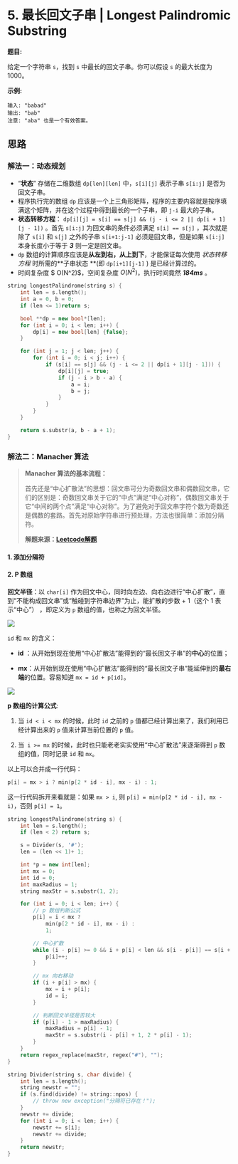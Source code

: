 # 5. 最长回文子串 | Longest Palindromic Substring

**题目:**

给定一个字符串 `s`，找到 `s` 中最长的回文子串。你可以假设 `s` 的最大长度为 1000。

**示例:**

```
输入: "babad"
输出: "bab"
注意: "aba" 也是一个有效答案。
```

## 思路

### 解法一：动态规划

- “**状态**” 存储在二维数组 `dp[len][len]` 中，`s[i][j]` 表示子串 `s[i:j]` 是否为回文子串。
- 程序执行完的数组 `dp` 应该是一个上三角形矩阵，程序的主要内容就是按序填满这个矩阵，并在这个过程中得到最长的一个子串，即 `j-i` 最大的子串。
- **状态转移方程**： `dp[i][j] = s[i] == s[j] && (j - i <= 2 || dp[i + 1][j - 1])` 。首先 `s[i:j]` 为回文串的条件必须满足 `s[i] == s[j]` ，其次就是除了 `s[i]` 和 `s[j]` 之外的子串 `s[i+1:j-1]` 必须是回文串，但是如果 `s[i:j]` 本身长度小于等于 ***3*** 则一定是回文串。
- `dp` 数组的计算顺序应该是**从左到右，从上到下**，才能保证每次使用 *状态转移方程* 时所需的**子串状态 **(即 `dp[i+1][j-1]` ) 是已经计算过的。
- 时间复杂度 $ O(N^2)$，空间复杂度 $O(N^2)$，执行时间竟然 ***184ms*** 。

```cpp
string longestPalindrome(string s) {
    int len = s.length();
    int a = 0, b = 0;
    if (len <= 1)return s;

    bool **dp = new bool*[len];
    for (int i = 0; i < len; i++) {
        dp[i] = new bool[len] {false};
    }

    for (int j = 1; j < len; j++) {
        for (int i = 0; i < j; i++) {
            if (s[i] == s[j] && (j - i <= 2 || dp[i + 1][j - 1])) {
                dp[i][j] = true;
                if (j - i > b - a) {
                    a = i;
                    b = j;
                }
            }
        }
    }

    return s.substr(a, b - a + 1);
}
```

### 解法二：Manacher 算法

> **Manacher 算法的基本流程：**
>
> 首先还是“中心扩散法”的思想：回文串可分为奇数回文串和偶数回文串，它们的区别是：奇数回文串关于它的“中点”满足“中心对称”，偶数回文串关于它“中间的两个点”满足“中心对称”。为了避免对于回文串字符个数为奇数还是偶数的套路。首先对原始字符串进行预处理，方法也很简单：添加分隔符。
>
> **解题来源：[Leetcode解题](https://leetcode-cn.com/problems/longest-palindromic-substring/solution/zhong-xin-kuo-san-dong-tai-gui-hua-by-liweiwei1419/)**

#### 1. 添加分隔符

#### 2. P 数组

**回文半径**：以 `char[i]` 作为回文中心，同时向左边、向右边进行“中心扩散”，直到“不能构成回文串”或“触碰到字符串边界”为止，能扩散的步数 + 1（这个 1 表示“中心”） ，即定义为 `p` 数组的值，也称之为回文半径。

![](https://pic.leetcode-cn.com/c20bc530f81355d92fab674cdbc0c1aeb1fa3ee2f453e078c339fe5dc1ed20d3-image.png)

`id` 和 `mx` 的含义：

- **id** ：从开始到现在使用“中心扩散法”能得到的“最长回文子串”的**中心**的位置；

- **mx**：从开始到现在使用“中心扩散法”能得到的“最长回文子串”能延伸到的**最右端**的位置。容易知道 `mx = id + p[id]`。

![](https://pic.leetcode-cn.com/81320a9c88191b52b0c3ee15d84b881baf6ab0a4319da2049f143aad380f6f0c-image.png)

**p 数组的计算公式**:

1. 当 `id < i < mx` 的时候，此时 `id` 之前的 `p` 值都已经计算出来了，我们利用已经计算出来的 `p` 值来计算当前位置的 `p` 值。

2. 当` i >= mx` 的时候，此时也只能老老实实使用“中心扩散法”来逐渐得到 `p` 数组的值，同时记录 `id` 和 `mx`。

以上可以合并成一行代码：

``` cpp
p[i] = mx > i ? min(p[2 * id - i], mx - i) : 1;
```

这一行代码拆开来看就是：如果 `mx > i`, 则 `p[i] = min(p[2 * id - i], mx - i)`，否则 `p[i] = 1`。

```cpp
string longestPalindrome(string s) {
    int len = s.length();
    if (len < 2) return s;

    s = Divider(s, '#');
    len = (len << 1)+ 1;

    int *p = new int[len];
    int mx = 0;
    int id = 0;
    int maxRadius = 1;
    string maxStr = s.substr(1, 2);

    for (int i = 0; i < len; i++) {
        // p 数组判断公式
        p[i] = i < mx ?
            min(p[2 * id - i], mx - i) :
            1;

        // 中心扩散
        while (i - p[i] >= 0 && i + p[i] < len && s[i - p[i]] == s[i + p[i]]) {
            p[i]++;
        }

        // mx 向右移动
        if (i + p[i] > mx) {
            mx = i + p[i];
            id = i;
        }

        // 判断回文半径是否较大
        if (p[i] - 1 > maxRadius) {
            maxRadius = p[i] - 1;
            maxStr = s.substr(i - p[i] + 1, 2 * p[i] - 1);
        }
    }
    return regex_replace(maxStr, regex("#"), "");
}

string Divider(string s, char divide) {
    int len = s.length();
    string newstr = "";
    if (s.find(divide) != string::npos) {
        // throw new exception("分隔符已存在！");
    }
    newstr += divide;
    for (int i = 0; i < len; i++) {
        newstr += s[i];
        newstr += divide;
    }
    return newstr;
}
```

